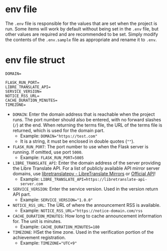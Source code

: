 # env file
The `.env` file is responsible for the values that are set when the project is run. Some items will work by default without being set in the `.env` file, but other values are required and are recommended to be set. Simply modify the contents of the `.env.sample` file as appropriate and rename it to `.env`.

# env file struct
```env
DOMAIN=

FLASK_RUN_PORT=
LIBRE_TRANSLATE_API=
SERVICE_VERSION=
NOTICE_RSS_URL=
CACHE_DURATION_MINUTES=
TIMEZONE=
```

* `DOMAIN`: Enter the domain address that is reachable when the project runs. The port number should also be entered, with no forward slashes (`/`) at the end. When returning the terms file, the URL of the terms file is returned, which is used for the domain part.
  - Example: `DOMAIN="https://test.com"`
  - It is a string, it must be enclosed in double quotes (`""`).
* `FLASK_RUN_PORT`: The port number to use when the Flask server is running. If omitted, use port `5000`.
  - Example: `FLASK_RUN_PORT=5005`
* `LIBRE_TRANSLATE_API`: Enter the domain address of the server providing the Libre Translate API. For a list of publicly available API mirror server domains, use [libretranslatepy - LibreTranslate Mirrors](https://github.com/argosopentech/LibreTranslate-py?tab=readme-ov-file#libretranslate-mirrors) or [Official API](https://portal.libretranslate.com)!
  - Example: `LIBRE_TRANSLATE_API=https://libretranslate-api-server.com`
* `SERVICE_VERSION`: Enter the service version. Used in the version return API part.
   - Example: `SERVICE_VERSION="1.0.0"`
* `NOTICE_RSS_URL`: The URL of where the announcement RSS is available.
   - Example: `NOTICE_RSS_URL="https://notice-domain.com/rss`
* `CACHE_DURATION_MINUTES`: How long to cache announcement information for. The unit is minutes.
  - Example: `CACHE_DURATION_MINUTES=180`
* `TIMEZONE`: HSet the time zone. Used in the verification portion of the achievement registration.
  - Example: `TIMEZONE="UTC+9"`